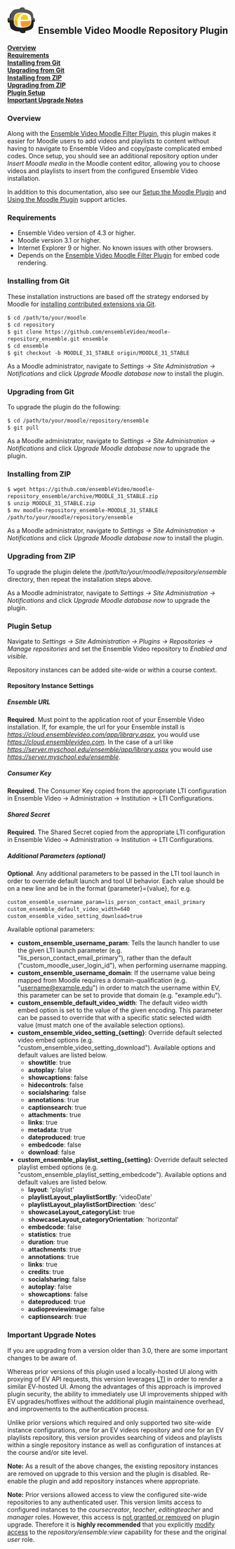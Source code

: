 ## ![Ensemble Video logo](ext_chooser/css/images/logo.png) Ensemble Video Moodle Repository Plugin

__[Overview](#overview)__<br/>
__[Requirements](#req)__<br/>
__[Installing from Git](#git_install)__<br/>
__[Upgrading from Git](#git_upgrade)__<br/>
__[Installing from ZIP](#zip_install)__<br/>
__[Upgrading from ZIP](#zip_upgrade)__<br/>
__[Plugin Setup](#setup)__<br/>
__[Important Upgrade Notes](#upgrade_notes)__<br/>

### <a id="overview"></a>Overview

Along with the [Ensemble Video Moodle Filter Plugin](https://github.com/ensembleVideo/moodle-filter_ensemble),
this plugin makes it easier for Moodle users to add videos and playlists to
content without having to navigate to Ensemble Video and copy/paste complicated
embed codes.  Once setup, you should see an additional repository option under
_Insert Moodle media_ in the Moodle content editor, allowing you to choose
videos and playlists to insert from the configured Ensemble Video installation.

In addition to this documentation, also see our [Setup the Moodle Plugin](http://support.ensemblevideo.com/setup-the-moodle-plugin/)
and [Using the Moodle Plugin](http://support.ensemblevideo.com/using-the-moodle-plugin/) support articles.

### <a id="req"></a>Requirements

* Ensemble Video version of 4.3 or higher.
* Moodle version 3.1 or higher.
* Internet Explorer 9 or higher.  No known issues with other browsers.
* Depends on the [Ensemble Video Moodle Filter Plugin](https://github.com/ensembleVideo/moodle-filter_ensemble) for embed code rendering.

### <a id="git_install"></a>Installing from Git

These installation instructions are based off the strategy endorsed by Moodle
for [installing contributed extensions via Git](http://docs.moodle.org/31/en/Git_for_Administrators#Installing_a_contributed_extension_from_its_Git_repository).

    $ cd /path/to/your/moodle
    $ cd repository
    $ git clone https://github.com/ensembleVideo/moodle-repository_ensemble.git ensemble
    $ cd ensemble
    $ git checkout -b MOODLE_31_STABLE origin/MOODLE_31_STABLE

As a Moodle administrator, navigate to _Settings -> Site Administration -> Notifications_
and click _Upgrade Moodle database now_ to install the plugin.

### <a id="git_upgrade"></a>Upgrading from Git

To upgrade the plugin do the following:

    $ cd /path/to/your/moodle/repository/ensemble
    $ git pull

As a Moodle administrator, navigate to _Settings -> Site Administration -> Notifications_
and click _Upgrade Moodle database now_ to upgrade the plugin.

### <a id="zip_install"></a>Installing from ZIP

    $ wget https://github.com/ensembleVideo/moodle-repository_ensemble/archive/MOODLE_31_STABLE.zip
    $ unzip MOODLE_31_STABLE.zip
    $ mv moodle-repository_ensemble-MOODLE_31_STABLE /path/to/your/moodle/repository/ensemble

As a Moodle administrator, navigate to _Settings -> Site Administration -> Notifications_
and click _Upgrade Moodle database now_ to install the plugin.

### <a id="zip_upgrade"></a>Upgrading from ZIP

To upgrade the plugin delete the
_/path/to/your/moodle/repository/ensemble_ directory, then repeat the installation
steps above.

As a Moodle administrator, navigate to _Settings -> Site Administration -> Notifications_
and click _Upgrade Moodle database now_ to upgrade the plugin.

### <a id="setup"></a>Plugin Setup

Navigate to _Settings -> Site Administration -> Plugins -> Repositories -> Manage repositories_
and set the Ensemble Video repository to _Enabled and visible_.

Repository instances can be added site-wide or within a course context.

#### Repository Instance Settings

##### Ensemble URL
**Required**.  Must point to the application root of your Ensemble Video
installation.  If, for example, the url for your Ensemble install is
_https://cloud.ensemblevideo.com/app/library.aspx_, you would use
_https://cloud.ensemblevideo.com_.  In the case of a url like
_https://server.myschool.edu/ensemble/app/library.aspx_ you would use
_https://server.myschool.edu/ensemble_.

##### Consumer Key

**Required**.  The Consumer Key copied from the appropriate LTI configuration in
Ensemble Video -> Administration -> Institution -> LTI Configurations.

##### Shared Secret

**Required**.  The Shared Secret copied from the appropriate LTI configuration
in Ensemble Video -> Administration -> Institution -> LTI Configurations.

##### Additional Parameters (optional)

**Optional**.  Any additional parameters to be passed in the LTI tool launch in
order to override default launch and tool UI behavior.  Each value should be on
a new line and be in the format {parameter}={value}, for e.g.

    custom_ensemble_username_param=lis_person_contact_email_primary
    custom_ensemble_default_video_width=640
    custom_ensemble_video_setting_download=true

Available optional parameters:
* **custom\_ensemble\_username\_param**: Tells the launch handler to use the given LTI
launch parameter (e.g. "lis\_person\_contact\_email\_primary"), rather than the
default ("custom\_moodle\_user\_login\_id"), when performing username mapping.
* **custom\_ensemble\_username\_domain**: If the username value being mapped from
Moodle requires a domain-qualification (e.g. "username@example.edu") in order to
match the username within EV, this parameter can be set to provide that domain
(e.g. "example.edu").
* **custom\_ensemble\_default\_video\_width**: The default video width embed option is
set to the value of the given encoding.  This parameter can be passed to
override that with a specific static selected width value (must match one of the
available selection options).
* **custom\_ensemble\_video\_setting\_{setting}**: Override default selected video embed
options (e.g. "custom\_ensemble\_video\_setting\_download").  Available options and
default values are listed below.
    * **showtitle**: true
    * **autoplay**: false
    * **showcaptions**: false
    * **hidecontrols**: false
    * **socialsharing**: false
    * **annotations**: true
    * **captionsearch**: true
    * **attachments**: true
    * **links**: true
    * **metadata**: true
    * **dateproduced**: true
    * **embedcode**: false
    * **download**: false
* **custom\_ensemble\_playlist\_setting\_{setting}**:  Override default selected
playlist embed options (e.g. "custom\_ensemble\_playlist\_setting\_embedcode").
Available options and default values are listed below.
    * **layout**: 'playlist'
    * **playlistLayout\_playlistSortBy**: 'videoDate'
    * **playlistLayout\_playlistSortDirection**: 'desc'
    * **showcaseLayout\_categoryList**: true
    * **showcaseLayout\_categoryOrientation**: 'horizontal'
    * **embedcode**: false
    * **statistics**: true
    * **duration**: true
    * **attachments**: true
    * **annotations**: true
    * **links**: true
    * **credits**: true
    * **socialsharing**: false
    * **autoplay**: false
    * **showcaptions**: false
    * **dateproduced**: true
    * **audiopreviewimage**: false
    * **captionsearch**: true

### <a id="upgrade_notes"></a>Important Upgrade Notes

If you are upgrading from a version older than 3.0, there are some important
changes to be aware of.

Whereas prior versions of this plugin used a locally-hosted UI along with
proxying of EV API requests, this version leverages <a href="https://www.imsglobal.org/activity/learning-tools-interoperability">LTI</a>
in order to render a similar EV-hosted UI.  Among the advantages of this approach
is improved plugin security, the ability to immediately use UI improvements shipped
with EV upgrades/hotfixes without the additional plugin maintainence overhead,
and improvements to the authentication process.

Unlike prior versions which required and only supported two site-wide instance
configurations, one for an EV videos repository and one for an EV playlists
repository, this version provides searching of videos and playlists within a
single repository instance as well as configuration of instances at the course
and/or site level.

**Note:** As a result of the above changes, the existing repository instances
are removed on upgrade to this version and the plugin is disabled.  Re-enable
the plugin and add repository instances where appropriate.

**Note:** Prior versions allowed access to view the configured site-wide repositories
to any authenticated user.  This version limits access to configured instances to
the _coursecreator_, _teacher_, _editingteacher_ and _manager_ roles. However, this
access is <a href="https://docs.moodle.org/dev/NEWMODULE_Adding_capabilities#archetypes">not granted or removed</a>
on plugin upgrade.  Therefore it is  **highly recommended** that you explicitly
<a href="https://docs.moodle.org/31/en/Managing_roles">modify access</a> to the
_repository/ensemble:view_ capability for these and the original _user_ role.
